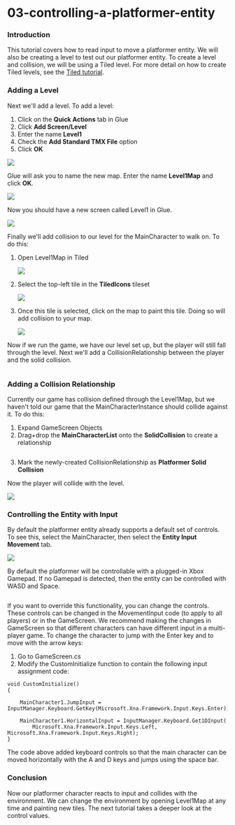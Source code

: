 # 03-controlling-a-platformer-entity

### Introduction

This tutorial covers how to read input to move a platformer entity. We will also be creating a level to test out our platformer entity. To create a level and collision, we will be using a Tiled level. For more detail on how to create Tiled levels, see the [Tiled tutorial](../../../documentation/tools/tiled-plugin/using-the-tiled-plugin.md).

### Adding a Level

Next we'll add a level. To add a level:

1. Click on the **Quick Actions** tab in Glue
2. Click **Add Screen/Level**
3. Enter the name **Level1**
4. Check the **Add Standard TMX File** option
5. Click **OK**

![](../../../media/2021-02-img\_60329d77e6082.png)

Glue will ask you to name the new map. Enter the name **Level1Map** and click **OK**.

![](../../../media/2021-02-img\_60329dfc01022.png)

Now you should have a new screen called Level1 in Glue.

![](../../../media/2021-02-img\_60329e7747e9f.png)

Finally we'll add collision to our level for the MainCharacter to walk on. To do this:

1.  Open Level1Map in Tiled

    ![](../../../media/2021-02-img\_60329f6d60104.png)
2.  Select the top-left tile in the **TiledIcons** tileset

    ![](../../../media/2021-05-img\_609210cca57a1.png)
3.  Once this tile is selected, click on the map to paint this tile. Doing so will add collision to your map.

    ![](../../../media/2021-05-img\_6092105d05917.png)

Now if we run the game, we have our level set up, but the player will still fall through the level. Next we'll add a CollisionRelationship between the player and the solid collision. 

<figure><img src="../../../media/2018-01-2021\_February\_21\_110609.gif" alt=""><figcaption></figcaption></figure>



### Adding a Collision Relationship

Currently our game has collision defined through the Level1Map, but we haven't told our game that the MainCharacterInstance should collide against it. To do this:

1. Expand GameScreen Objects
2. Drag+drop the **MainCharacterList** onto the **SolidCollision** to create a relationship 

<figure><img src="../../../media/2018-01-2021\_February\_21\_113719.gif" alt=""><figcaption></figcaption></figure>


3. Mark the newly-created CollisionRelationship as **Platformer Solid Collision**

Now the player will collide with the level.

![](../../../media/2021-02-img\_6032a4dcaa5cc.png)

### Controlling the Entity with Input

By default the platformer entity already supports a default set of controls. To see this, select the MainCharacter, then select the **Entity Input Movement** tab.

![](../../../media/2021-02-img\_6032a55db4f63.png)

By default the platformer will be controllable with a plugged-in Xbox Gamepad. If no Gamepad is detected, then the entity can be controlled with WASD and Space. 

<figure><img src="../../../media/2018-01-2021\_February\_21\_112625.gif" alt=""><figcaption></figcaption></figure>

 If you want to override this functionality, you can change the controls. These controls can be changed in the MovementInput code (to apply to all players) or in the GameScreen. We recommend making the changes in GameScreen so that different characters can have different input in a multi-player game. To change the character to jump with the Enter key and to move with the arrow keys:

1. Go to GameScreen.cs
2. Modify the CustomInitialize  function to contain the following input assignment code:

```lang:c#
void CustomInitialize()
{

    MainCharacter1.JumpInput = InputManager.Keyboard.GetKey(Microsoft.Xna.Framework.Input.Keys.Enter);

    MainCharacter1.HorizontalInput = InputManager.Keyboard.Get1DInput(
        Microsoft.Xna.Framework.Input.Keys.Left, Microsoft.Xna.Framework.Input.Keys.Right);
}
```

The code above added keyboard controls so that the main character can be moved horizontally with the A and D keys and jumps using the space bar.

### Conclusion

Now our platformer character reacts to input and collides with the environment. We can change the environment by opening Level1Map at any time and painting new tiles. The next tutorial takes a deeper look at the control values.
